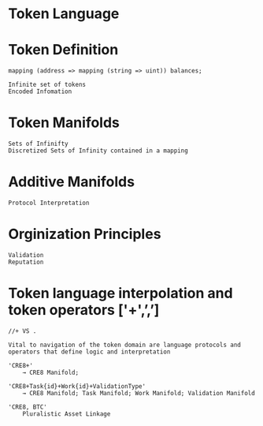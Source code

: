# Token Language

# Token Definition
```
mapping (address => mapping (string => uint)) balances;
```

	Infinite set of tokens
	Encoded Infomation


# Token Manifolds

	Sets of Infinifty
	Discretized Sets of Infinity contained in a mapping

# Additive Manifolds

	Protocol Interpretation

# Orginization Principles

	Validation 
	Reputation

# Token language interpolation and token operators ['+',’,’]

	//+ VS .

	Vital to navigation of the token domain are language protocols and operators that define logic and interpretation

	'CRE8+'
		→ CRE8 Manifold;

	'CRE8+Task{id}+Work{id}+ValidationType'
		→ CRE8 Manifold; Task Manifold; Work Manifold; Validation Manifold

	'CRE8, BTC'
		Pluralistic Asset Linkage
